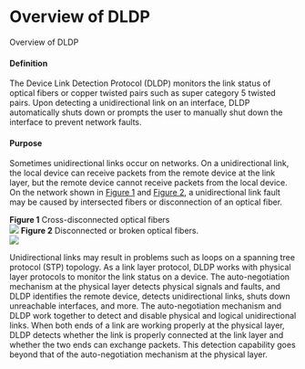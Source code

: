 Overview of DLDP
================

Overview of DLDP

#### Definition

The Device Link Detection Protocol (DLDP) monitors the link status of optical fibers or copper twisted pairs such as super category 5 twisted pairs. Upon detecting a unidirectional link on an interface, DLDP automatically shuts down or prompts the user to manually shut down the interface to prevent network faults.


#### Purpose

Sometimes unidirectional links occur on networks. On a unidirectional link, the local device can receive packets from the remote device at the link layer, but the remote device cannot receive packets from the local device. On the network shown in [Figure 1](#EN-US_CONCEPT_0000001464856137__fig7417125513482) and [Figure 2](#EN-US_CONCEPT_0000001464856137__fig16506825185214), a unidirectional link fault may be caused by intersected fibers or disconnection of an optical fiber.

**Figure 1** Cross-disconnected optical fibers  
![](figure/en-us_image_0000001415619122.png)
**Figure 2** Disconnected or broken optical fibers.  
![](figure/en-us_image_0000001415015970.png)

Unidirectional links may result in problems such as loops on a spanning tree protocol (STP) topology. As a link layer protocol, DLDP works with physical layer protocols to monitor the link status on a device. The auto-negotiation mechanism at the physical layer detects physical signals and faults, and DLDP identifies the remote device, detects unidirectional links, shuts down unreachable interfaces, and more. The auto-negotiation mechanism and DLDP work together to detect and disable physical and logical unidirectional links. When both ends of a link are working properly at the physical layer, DLDP detects whether the link is properly connected at the link layer and whether the two ends can exchange packets. This detection capability goes beyond that of the auto-negotiation mechanism at the physical layer.
